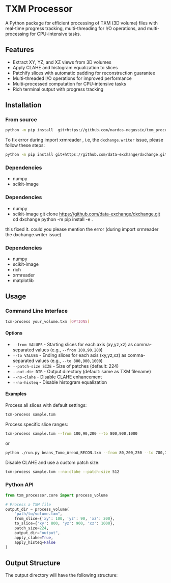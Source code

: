 # TXM Processor

A Python package for efficient processing of TXM (3D volume) files with real-time progress tracking, multi-threading for I/O operations, and multi-processing for CPU-intensive tasks.

## Features

- Extract XY, YZ, and XZ views from 3D volumes
- Apply CLAHE and histogram equalization to slices
- Patchify slices with automatic padding for reconstruction guarantee
- Multi-threaded I/O operations for improved performance
- Multi-processed computation for CPU-intensive tasks
- Rich terminal output with progress tracking

## Installation

### From source

```bash
python -m pip install  git+https://github.com/nardos-negussie/txm_processor.git
```


To fix error during import xrmreader , i.e, the `dxchange.writer` issue, please follow these steps:

```bash
python -m pip install git+https://github.com/data-exchange/dxchange.git

```

### Dependencies

- numpy
- scikit-image


### Dependencies

- numpy
- scikit-image
git clone https://github.com/data-exchange/dxchange.git
cd dxchange
python -m pip install -e .

this fixed it. could you please mention the error (during import xrmreader the dxchange.writer issue)

### Dependencies

- numpy
- scikit-image
- rich
- xrmreader
- matplotlib

## Usage

### Command Line Interface

```bash
txm-process your_volume.txm [OPTIONS]
```

#### Options

- `--from VALUES` - Starting slices for each axis (xy,yz,xz) as comma-separated values (e.g., `--from 100,90,200`)
- `--to VALUES` - Ending slices for each axis (xy,yz,xz) as comma-separated values (e.g., `--to 800,900,1000`)
- `--patch-size SIZE` - Size of patches (default: 224)
- `--out-dir DIR` - Output directory (default: same as TXM filename)
- `--no-clahe` - Disable CLAHE enhancement
- `--no-histeq` - Disable histogram equalization

#### Examples

Process all slices with default settings:
```bash
txm-process sample.txm
```

Process specific slice ranges:
```bash
txm-process sample.txm --from 100,90,200 --to 800,900,1000
```

or 

```bash
python ./run.py beans_Tomo_AreaA_RECON.txm --from 80,200,250 --to 780,700,750 --no-histeq --patch-size 224 --no-clahe
```

Disable CLAHE and use a custom patch size:
```bash
txm-process sample.txm --no-clahe --patch-size 512
```

### Python API

```python
from txm_processor.core import process_volume

# Process a TXM file
output_dir = process_volume(
    "path/to/volume.txm",
    from_slice={'xy': 100, 'yz': 90, 'xz': 200},
    to_slice={'xy': 800, 'yz': 900, 'xz': 1000},
    patch_size=224,
    output_dir="output",
    apply_clahe=True,
    apply_histeq=False
)
```

## Output Structure

The output directory will have the following structure:


